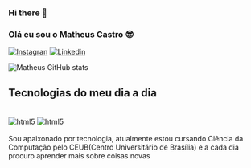 ### Hi there 👋





### Olá eu sou o Matheus Castro 😎

[![Instagran](https://img.shields.io/badge/Instagram-E4405F?style=for-the-badge&logo=instagram&logoColor=white)](https://instagram.com/matheus__castr/)
[![Linkedin](https://img.shields.io/badge/LinkedIn-0077B5?style=for-the-badge&logo=linkedin&logoColor=white)](https://linkedin.com/in/matheus-castro-03a26a269/)

![Matheus GitHub stats](https://github-readme-stats.vercel.app/api?username=MatheusCastro2&show_icons=true&theme=tokyonight)

## Tecnologias do meu dia a dia

<div style="display: inline_block"><br/>
   <img align="center" alt="html5" src="https://img.shields.io/badge/Python-3776AB?style=for-the-badge&logo=python&logoColor=white"/>
   <img align="center" alt="html5" src="https://img.shields.io/badge/C-00599C?style=for-the-badge&logo=c&logoColor=white"/>
</div><br/>
Sou apaixonado por tecnologia, atualmente estou cursando Ciência da Computação pelo CEUB(Centro Universitário de Brasília) e a cada dia procuro aprender mais sobre coisas novas 

